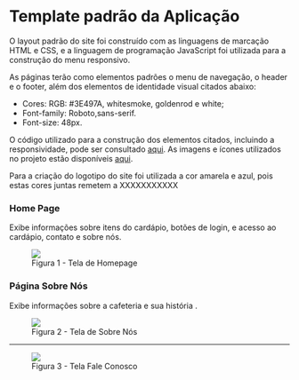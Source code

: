 # Template padrão da Aplicação

O layout padrão do site foi construído com as linguagens de marcação HTML e CSS, e a linguagem de programação JavaScript foi utilizada para a construção do menu responsivo.

As páginas terão como elementos padrões o menu de navegação, o header e o footer, além dos elementos de identidade visual citados abaixo:

<ul>
<li>Cores: RGB: #3E497A, whitesmoke, goldenrod e white;</li>
<li>Font-family: Roboto,sans-serif.</li>
<li>Font-size: 48px. </li>
</ul>
  
O código utilizado para a construção dos elementos citados, incluindo a responsividade, pode ser consultado <a href="https://github.com/ICEI-PUC-Minas-PMV-ADS/pmv-ads-2023-2-e1-proj-web-t1-expresso-virtual/tree/main/codigo-fonte">aqui</a>. As imagens e ícones utilizados no projeto estão disponíveis <a href="https://github.com/ICEI-PUC-Minas-PMV-ADS/pmv-ads-2023-2-e1-proj-web-t1-expresso-virtual/tree/main/documentos/img">aqui</a>.

<p>Para a criação do logotipo do site foi utilizada a cor amarela e azul, pois estas cores juntas remetem a XXXXXXXXXXX </p>

<h3><b>Home Page</b></h3>
<p>Exibe informações sobre itens do cardápio, botões de login, e acesso ao cardápio, contato e sobre nós.</p>
<figure> 
  <img src="IMAGEM HOME PAGE">
  <figcaption> Figura 1 - Tela de Homepage
</figure> 

<h3><b>Página Sobre Nós</b></h3>
<p>Exibe informações sobre a cafeteria e sua história .</p>
<figure> 
  <img src="IMAGEM SOBRE NÓS">
  <figcaption>Figura 2 - Tela de Sobre Nós    
</figure> 
<hr>
  

<figure> 
  <img src="IMAGEM FALE CONOSCO">
    <figcaption>Figura 3 - Tela Fale Conosco
</figure> 
